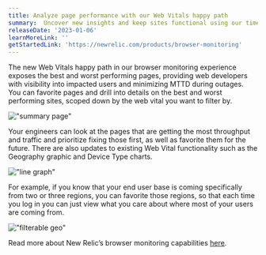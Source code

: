 ```yaml
---
title: Analyze page performance with our Web Vitals happy path
summary:  Uncover new insights and keep sites functional using our time series performance graphs, webpage favorites, and updated map functionality.
releaseDate: '2023-01-06'
learnMoreLink: '' 
getStartedLink: 'https://newrelic.com/products/browser-monitoring'
---
```


The new Web Vitals happy path in our browser monitoring experience exposes the best and worst performing pages, providing web developers with visibility into impacted users and minimizing MTTD during outages. You can favorite pages and drill into details on the best and worst performing sites, scoped down by the web vital you want to filter by.

!["summary page"](./images/summarypage "Favorite pages and drill into details on site performance, underneath Core Web Vital metrics.")

Your engineers can look at the pages that are getting the most throughput and traffic and prioritize fixing those first, as well as favorite them for the future. There are also updates to existing Web Vital functionality such as the Geography graphic and Device Type charts.

!["line graph"](./images/linegraph "View a time series graph of page performance, filtered by Web Vital")

For example, if you know that your end user base is coming specifically from two or three regions, you can favorite those regions, so that each time you log in you can just view what you care about where most of your users are coming from.

!["filterable geo"](./images/geography "Our filterable map shows Web Vital performance by region; here high performing pages are highlighted in green.")

Read more about New Relic’s browser monitoring capabilities [here](https://newrelic.com/platform/browser-monitoring).
